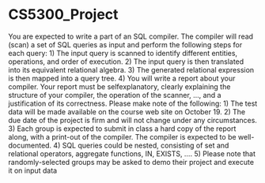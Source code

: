 # CS5300_Project
You are expected to write a part of an SQL compiler. The compiler will read (scan) a set of SQL queries as input and perform the following steps for each query: 1) The input query is scanned to identify different entities, operations, and order of execution. 2) The input query is then translated into its equivalent relational algebra. 3) The generated relational expression is then mapped into a query tree. 4) You will write a report about your compiler. Your report must be selfexplanatory, clearly explaining the structure of your compiler, the operation of the scanner, …, and a justification of its correctness. Please make note of the following: 1) The test data will be made available on the course web site on October 19. 2) The due date of the project is firm and will not change under any circumstances. 3) Each group is expected to submit in class a hard copy of the report along, with a print-out of the compiler. The compiler is expected to be well- documented. 4) SQL queries could be nested, consisting of set and relational operators, aggregate functions, IN, EXISTS, …. 5) Please note that randomly-selected groups may be asked to demo their project and execute it on input data
